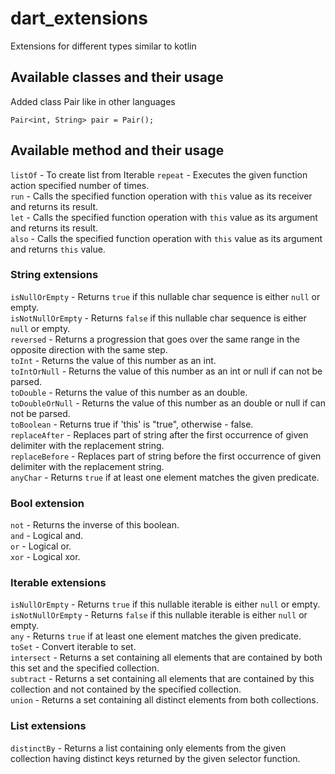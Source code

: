 # dart_extensions

Extensions for different types similar to kotlin

## Available classes and their usage

Added class Pair like in other languages
```
Pair<int, String> pair = Pair();
```

## Available method and their usage

`listOf` - To create list from Iterable
`repeat` - Executes the given function action specified number of times.<br/>
`run` - Calls the specified function operation with `this` value as its receiver and returns its result.<br/>
`let` - Calls the specified function operation with `this` value as its argument and returns its result.<br/>
`also` - Calls the specified function operation with `this` value as its argument and returns `this` value.<br/>

### String extensions

`isNullOrEmpty` - Returns `true` if this nullable char sequence is either `null` or empty.<br/>
`isNotNullOrEmpty` - Returns `false` if this nullable char sequence is either `null` or empty.<br/>
`reversed` - Returns a progression that goes over the same range in the opposite direction with the same step.<br/>
`toInt` - Returns the value of this number as an int.<br/>
`toIntOrNull` - Returns the value of this number as an int or null if can not be parsed.<br/>
`toDouble` - Returns the value of this number as an double.<br/>
`toDoubleOrNull` - Returns the value of this number as an double or null if can not be parsed.<br/>
`toBoolean` - Returns true if 'this' is "true", otherwise - false.<br/>
`replaceAfter` - Replaces part of string after the first occurrence of given delimiter with the replacement string.<br/>
`replaceBefore` - Replaces part of string before the first occurrence of given delimiter with the replacement string.<br/>
`anyChar` - Returns `true` if at least one element matches the given predicate.<br/>

### Bool extension

`not` - Returns the inverse of this boolean.<br/>
`and` - Logical and.<br/>
`or` - Logical or.<br/>
`xor` - Logical xor.<br/>

### Iterable extensions

`isNullOrEmpty` - Returns `true` if this nullable iterable is either `null` or empty.<br/>
`isNotNullOrEmpty` - Returns `false` if this nullable iterable is either `null` or empty.<br/>
`any` - Returns `true` if at least one element matches the given predicate.<br/>
`toSet` - Convert iterable to set.<br/>
`intersect` - Returns a set containing all elements that are contained by both this set and the specified collection.<br/>
`subtract` - Returns a set containing all elements that are contained  by this collection and not contained by the specified collection.<br/>
`union` - Returns a set containing all distinct elements from both collections.<br/>

### List extensions

`distinctBy` - Returns a list containing only elements from the given collection having distinct keys returned by the given selector function.<br/>